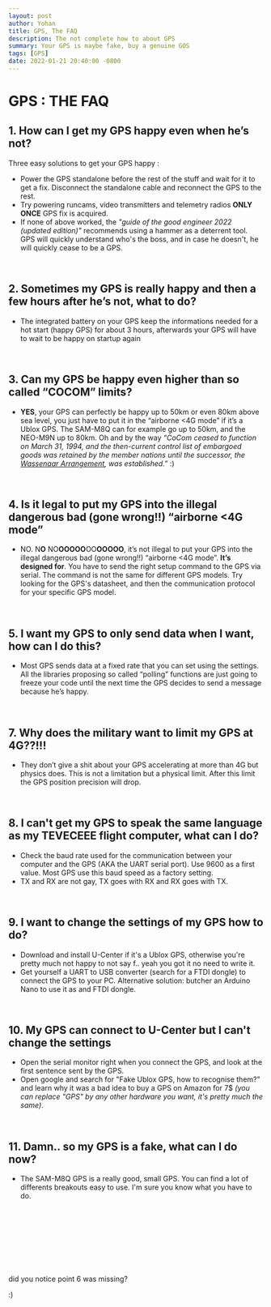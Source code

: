 ```yaml
---
layout: post
author: Yohan
title: GPS, The FAQ 
description: The not complete how to about GPS
summary: Your GPS is maybe fake, buy a genuine GOS
tags: [GPS]
date: 2022-01-21 20:40:00 -0800
---
```

# GPS : THE FAQ

## 1. How can I get my GPS happy even when he’s not?
Three easy solutions to get your GPS happy :
-   Power the GPS standalone before the rest of the stuff and wait for it to get a fix. Disconnect the standalone cable and reconnect the GPS to the rest.
-   Try powering runcams, video transmitters and telemetry radios **ONLY ONCE** GPS fix is acquired.
- If none of above worked, the *"guide of the good engineer 2022 (updated edition)"* recommends  using a hammer as a deterrent tool. GPS will quickly understand who's the boss, and in case he doesn't, he will quickly cease to be a GPS. 

<br>

## 2. Sometimes my GPS is really happy and then a few hours after he’s not, what to do?
-   The integrated battery on your GPS keep the informations needed for a hot start (happy GPS) for about 3 hours, afterwards your GPS will have to wait to be happy on startup again

<br>

## 3. Can my GPS be happy even higher than so called “COCOM” limits?
-   **YES**, your GPS can perfectly be happy up to 50km or even 80km above sea level, you just have to put it in the “airborne <4G mode” if it’s a Ublox GPS. The SAM-M8Q can for example go up to 50km, and the NEO-M9N up to 80km. Oh and by the way *“CoCom ceased to function on March 31, 1994, and the then-current control list of embargoed goods was retained by the member nations until the successor, the [Wassenaar Arrangement](https://en.wikipedia.org/wiki/Wassenaar_Arrangement), was established.”* :)

<br>

## 4. Is it legal to put my GPS into the illegal dangerous bad (gone wrong!!) “airborne <4G mode”
-   NO. N**O** NO**OOOOO**OO**OOOOO**, it’s not illegal to put your GPS into the illegal dangerous bad (gone wrong!!) “airborne <4G mode”. **It’s designed for**. You have to send the right setup command to the GPS via serial. The command is not the same for different GPS models. Try looking for the GPS's datasheet, and then the communication protocol for your specific GPS model. 

<br>

## 5. I want my GPS to only send data when I want, how can I do this?
-   Most GPS sends data at a fixed rate that you can set using the settings. All the libraries proposing so called “polling” functions are just going to freeze your code until the next time the GPS decides to send a message because he’s happy. 

<br>

## 7. Why does the military want to limit my GPS at 4G??!!!
-   They don’t give a shit about your GPS accelerating at more than 4G but physics does. This is not a limitation but a physical limit. After this limit the GPS position precision will drop.

<br>

## 8. I can't get my GPS to speak the same language as my TEVECEEE flight computer, what can I do? 
- Check the baud rate used for the communication between your computer and the GPS (AKA the UART serial port). Use 9600 as a first value. Most GPS use this baud speed as a factory setting. 
- TX and RX are not gay, TX goes with RX and RX goes with TX.

<br>

## 9. I want to change the settings of my GPS how to do? 
- Download and install U-Center if it's a Ublox GPS, otherwise you're pretty much not happy to not say f.. yeah you got it no need to write it. 
- Get yourself a UART to USB converter (search for a FTDI dongle) to connect the GPS to your PC. Alternative solution: butcher an Arduino Nano to use it as and FTDI dongle. 

<br>

## 10. My GPS can connect to U-Center but I can't change the settings 
- Open the serial monitor right when you connect the GPS, and look at the first sentence sent by the GPS. 
- Open google and search for "Fake Ublox GPS, how to recognise them?" and learn why it was a bad idea to buy a GPS on Amazon for 7$ *(you can replace "GPS" by any other hardware you want, it's pretty much the same)*. 

<br>

## 11. Damn.. so my GPS is a fake, what can I do now?
- The SAM-M8Q GPS is a really good, small GPS. You can find a lot of differents breakouts easy to use. I'm sure you know what you have to do. 

<br>  
  
<br>  

<br>  

<br>    
 
<br>  

<br>  

<br>  

did you notice point 6 was missing? 

:) 

